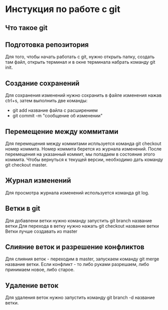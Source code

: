 # Инстукция по работе с git

## Что такое git

## Подготовка репозитория
Для того, чтобы начать работать с git, нужно открыть папку, создать там файл, открыть терминал и в окне терминала набрать команду git init.

## Создание сохранений
Для сохранения изменений нужно сохранить в файле изменения нажав ctrl+s, затем выполнить две команды:
* git add название файла с расширением
* git commit -m "сообщение об изменении"

## Перемещение между коммитами
Для перемещения между коммитами испльзуется команда git checkout номер коммита. Номер коммита берется из журнала изменений. После перемещения на указанный коммит, мы попадаем в состояние этого коммита. Чтобы вернуться к текущей версии, необходимо дать команду git checkout master. 

## Журнал изменений
Для просмотра журнала изменений используется команда git log.

## Ветки в git
Для добавлени ветки нужно команду запустить git branch название ветки
Для перехода в ветку нужно нажать git checkout название ветки
Ветки лучше создавать из master

## Слияние веток и разрешение конфликтов
Для слияния веток - переходим в master, запускаем команду git merge название ветки. Если конфликт - то либо руками разрешаем, либо принимаем новое, либо старое.

## Удаление веток
Для удаления веток нужно запустить команду git branch -d название ветки.